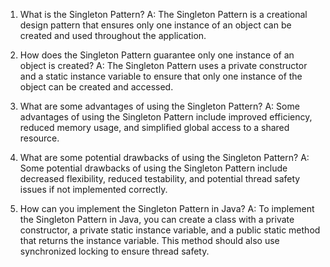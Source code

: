 1. What is the Singleton Pattern?
A: The Singleton Pattern is a creational design pattern that ensures only one instance of an object can be created and used throughout the application.

2. How does the Singleton Pattern guarantee only one instance of an object is created?
A: The Singleton Pattern uses a private constructor and a static instance variable to ensure that only one instance of the object can be created and accessed.

3. What are some advantages of using the Singleton Pattern?
A: Some advantages of using the Singleton Pattern include improved efficiency, reduced memory usage, and simplified global access to a shared resource.

4. What are some potential drawbacks of using the Singleton Pattern?
A: Some potential drawbacks of using the Singleton Pattern include decreased flexibility, reduced testability, and potential thread safety issues if not implemented correctly.

5. How can you implement the Singleton Pattern in Java?
A: To implement the Singleton Pattern in Java, you can create a class with a private constructor, a private static instance variable, and a public static method that returns the instance variable. This method should also use synchronized locking to ensure thread safety.